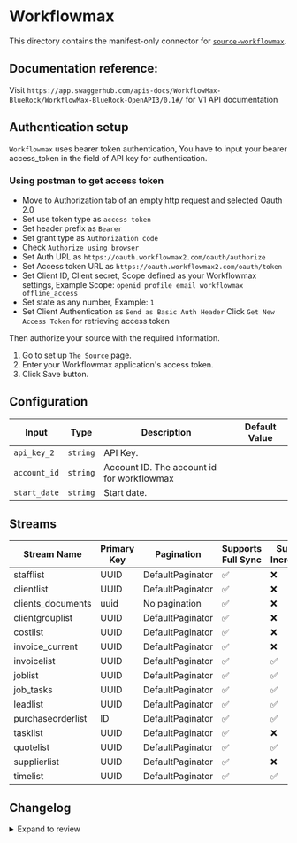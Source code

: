 # Workflowmax
This directory contains the manifest-only connector for [`source-workflowmax`](https://app.workflowmax2.com/).

## Documentation reference:
Visit `https://app.swaggerhub.com/apis-docs/WorkflowMax-BlueRock/WorkflowMax-BlueRock-OpenAPI3/0.1#/` for V1 API documentation

## Authentication setup
`Workflowmax` uses bearer token authentication, You have to input your bearer access_token in the field of API key for authentication.

### Using postman to get access token 
- Move to Authorization tab of an empty http request and selected Oauth 2.0
- Set use token type as `access token`
- Set header prefix as `Bearer`
- Set grant type as `Authorization code`
- Check `Authorize using browser`
- Set Auth URL as `https://oauth.workflowmax2.com/oauth/authorize`
- Set Access token URL as `https://oauth.workflowmax2.com/oauth/token`
- Set Client ID, Client secret, Scope defined as your Workflowmax settings, Example Scope: `openid profile email workflowmax offline_access`
- Set state as any number, Example: `1`
- Set Client Authentication as `Send as Basic Auth Header`
  Click `Get New Access Token` for retrieving access token

Then authorize your source with the required information. 
1. Go to set up `The Source` page.
2. Enter your Workflowmax application's access token.
3. Click Save button.
 

## Configuration

| Input | Type | Description | Default Value |
|-------|------|-------------|---------------|
| `api_key_2` | `string` | API Key.  |  |
| `account_id` | `string` | Account ID. The account id for workflowmax |  |
| `start_date` | `string` | Start date.  |  |

## Streams
| Stream Name | Primary Key | Pagination | Supports Full Sync | Supports Incremental |
|-------------|-------------|------------|---------------------|----------------------|
| stafflist | UUID | DefaultPaginator | ✅ |  ❌  |
| clientlist | UUID | DefaultPaginator | ✅ |  ❌  |
| clients_documents | uuid | No pagination | ✅ |  ❌  |
| clientgrouplist | UUID | DefaultPaginator | ✅ |  ❌  |
| costlist | UUID | DefaultPaginator | ✅ |  ❌  |
| invoice_current | UUID | DefaultPaginator | ✅ |  ❌  |
| invoicelist | UUID | DefaultPaginator | ✅ |  ✅  |
| joblist | UUID | DefaultPaginator | ✅ |  ✅  |
| job_tasks | UUID | DefaultPaginator | ✅ |  ✅  |
| leadlist | UUID | DefaultPaginator | ✅ |  ✅  |
| purchaseorderlist | ID | DefaultPaginator | ✅ |  ✅  |
| tasklist | UUID | DefaultPaginator | ✅ |  ❌  |
| quotelist | UUID | DefaultPaginator | ✅ |  ✅  |
| supplierlist | UUID | DefaultPaginator | ✅ |  ❌  |
| timelist | UUID | DefaultPaginator | ✅ |  ✅  |

## Changelog

<details>
  <summary>Expand to review</summary>

| Version          | Date              | Pull Request | Subject        |
|------------------|-------------------|--------------|----------------|
| 0.0.34 | 2025-09-17 | [66446](https://github.com/airbytehq/airbyte/pull/66446) | Update dependencies |
| 0.0.33 | 2025-09-09 | [65691](https://github.com/airbytehq/airbyte/pull/65691) | Update dependencies |
| 0.0.32 | 2025-08-24 | [65492](https://github.com/airbytehq/airbyte/pull/65492) | Update dependencies |
| 0.0.31 | 2025-08-09 | [64857](https://github.com/airbytehq/airbyte/pull/64857) | Update dependencies |
| 0.0.30 | 2025-08-02 | [64340](https://github.com/airbytehq/airbyte/pull/64340) | Update dependencies |
| 0.0.29 | 2025-07-26 | [64079](https://github.com/airbytehq/airbyte/pull/64079) | Update dependencies |
| 0.0.28 | 2025-07-19 | [63627](https://github.com/airbytehq/airbyte/pull/63627) | Update dependencies |
| 0.0.27 | 2025-07-12 | [63226](https://github.com/airbytehq/airbyte/pull/63226) | Update dependencies |
| 0.0.26 | 2025-07-05 | [62751](https://github.com/airbytehq/airbyte/pull/62751) | Update dependencies |
| 0.0.25 | 2025-06-28 | [62268](https://github.com/airbytehq/airbyte/pull/62268) | Update dependencies |
| 0.0.24 | 2025-06-21 | [61750](https://github.com/airbytehq/airbyte/pull/61750) | Update dependencies |
| 0.0.23 | 2025-06-15 | [61212](https://github.com/airbytehq/airbyte/pull/61212) | Update dependencies |
| 0.0.22 | 2025-05-24 | [60748](https://github.com/airbytehq/airbyte/pull/60748) | Update dependencies |
| 0.0.21 | 2025-05-10 | [59972](https://github.com/airbytehq/airbyte/pull/59972) | Update dependencies |
| 0.0.20 | 2025-05-04 | [59550](https://github.com/airbytehq/airbyte/pull/59550) | Update dependencies |
| 0.0.19 | 2025-04-26 | [58938](https://github.com/airbytehq/airbyte/pull/58938) | Update dependencies |
| 0.0.18 | 2025-04-19 | [58544](https://github.com/airbytehq/airbyte/pull/58544) | Update dependencies |
| 0.0.17 | 2025-04-12 | [58027](https://github.com/airbytehq/airbyte/pull/58027) | Update dependencies |
| 0.0.16 | 2025-04-05 | [57381](https://github.com/airbytehq/airbyte/pull/57381) | Update dependencies |
| 0.0.15 | 2025-03-29 | [56876](https://github.com/airbytehq/airbyte/pull/56876) | Update dependencies |
| 0.0.14 | 2025-03-22 | [56313](https://github.com/airbytehq/airbyte/pull/56313) | Update dependencies |
| 0.0.13 | 2025-03-08 | [55583](https://github.com/airbytehq/airbyte/pull/55583) | Update dependencies |
| 0.0.12 | 2025-03-01 | [55141](https://github.com/airbytehq/airbyte/pull/55141) | Update dependencies |
| 0.0.11 | 2025-02-22 | [54523](https://github.com/airbytehq/airbyte/pull/54523) | Update dependencies |
| 0.0.10 | 2025-02-15 | [53526](https://github.com/airbytehq/airbyte/pull/53526) | Update dependencies |
| 0.0.9 | 2025-02-01 | [53070](https://github.com/airbytehq/airbyte/pull/53070) | Update dependencies |
| 0.0.8 | 2025-01-25 | [52441](https://github.com/airbytehq/airbyte/pull/52441) | Update dependencies |
| 0.0.7 | 2025-01-18 | [51947](https://github.com/airbytehq/airbyte/pull/51947) | Update dependencies |
| 0.0.6 | 2025-01-11 | [51422](https://github.com/airbytehq/airbyte/pull/51422) | Update dependencies |
| 0.0.5 | 2024-12-28 | [50782](https://github.com/airbytehq/airbyte/pull/50782) | Update dependencies |
| 0.0.4 | 2024-12-21 | [50324](https://github.com/airbytehq/airbyte/pull/50324) | Update dependencies |
| 0.0.3 | 2024-12-14 | [47888](https://github.com/airbytehq/airbyte/pull/47888) | Update dependencies |
| 0.0.2 | 2024-10-28 | [47527](https://github.com/airbytehq/airbyte/pull/47527) | Update dependencies |
| 0.0.1 | 2024-10-13 | [46866](https://github.com/airbytehq/airbyte/pull/46866) | Initial release by [@btkcodedev](https://github.com/btkcodedev) via Connector Builder |

</details>
